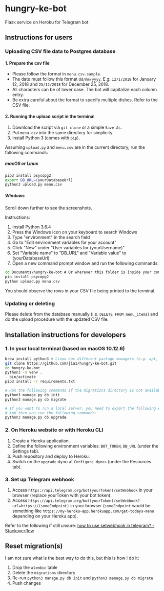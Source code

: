 # hungry-ke-bot
Flask service on Heroku for Telegram bot

## Instructions for users

### Uploading CSV file data to Postgres database

#### 1. Prepare the csv file
- Please follow the format in `menu.csv.sample`.
- The date must follow this format `dd/mm/yyyy`. E.g. `12/1/2018` for January 12, 2018 and `25/12/2018` for December 25, 2018.
- All characters can be of lower case. The bot will capitalize each column entry.
- Be extra careful about the format to specify multiple dishes. Refer to the CSV file.

#### 2. Running the upload script in the terminal
1. Download the script via `git clone` or a simple `Save As`.
1. Put `menu.csv` into the same directory for simplicity.
1. Install Python 3 (comes with `pip`).

Assuming `upload.py` and `menu.csv` are in the current directory, run the following commands:

##### macOS or Linux
```bash
pip3 install psycopg2
export DB_URL=(yourDatabaseUrl)
python3 upload.py menu.csv
```

##### Windows

Scroll down further to see the screenshots.

Instructions:
1. Install Python 3.6.4
1. Press the Windows icon on your keyboard to search Windows
1. Type "environment" in the search field
1. Go to "Edit environment variables for your account"
1. Click "New" under "User variables for (yourUsername)"
1. Set "Variable name" to "DB_URL" and "Variable value" to (yourDatabaseUrl)
1. Open a new command prompt window and run the following commands:

```cmd
cd Documents\hungry-ke-bot # Or wherever this folder is inside your computer
pip install psycopg2
python upload.py menu.csv
```

You should observe the rows in your CSV file being printed to the terminal.

### Updating or deleting

Please delete from the database manually (i.e. `DELETE FROM menu_items`) and do the upload procedure with the updated CSV file.

## Installation instructions for developers

### 1. In your local terminal (based on macOS 10.12.6)
```bash
brew install python3 # Linux has different package managers (e.g. apt, yum)
git clone https://github.com/jia1/hungry-ke-bot.git
cd hungry-ke-bot
python3 -m venv .
. bin/activate
pip3 install -r requirements.txt

# Run the following commands if the migrations directory is not available
python3 manage.py db init
python3 manage.py db migrate

# If you want to run a local server, you need to export the following enrivonment variables: BOT_TOKEN and DB_URL
# And then you run the following commands:
python3 manage.py db upgrade
```

### 2. On Heroku website or with Heroku CLI
1. Create a Heroku application.
1. Define the following environment variables: `BOT_TOKEN`, `DB_URL` (under the Settings tab).
1. Push repository and deploy to Heroku.
1. Switch on the `upgrade` dyno at `Configure dynos` (under the Resources tab).

### 3. Set up Telegram webhook
1. Access `https://api.telegram.org/bot(yourToken)/setWebhook` in your browser (replace yourToken with your bot token).
1. Access `https://api.telegram.org/bot(yourToken)/setWebhook?url=https://(someEndpoint)` in your browser (`someEndpoint` would be something like `https://my-heroku-app.herokuapp.com/get-todays-menu` depending on your Heroku app).

Refer to the following if still unsure: [how to use setwebhook in telegram? - Stackoverflow](https://stackoverflow.com/questions/36905455/how-to-use-setwebhook-in-telegram)

## Reset migration(s)
I am not sure what is the best way to do this, but this is how I do it:
1. Drop the `alembic` table
1. Delete the `migrations` directory
1. Re-run `python3 manage.py db init` and `python3 manage.py db migrate`
1. Push changes
